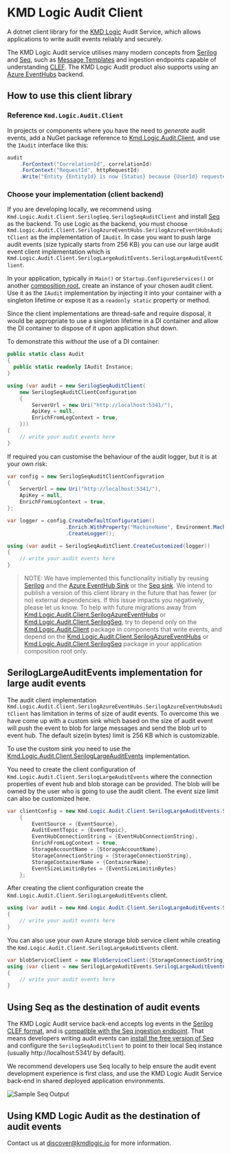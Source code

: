 # KMD Logic Audit Client

A dotnet client library for the [KMD Logic](https://console.kmdlogic.io/) Audit Service, which allows applications to write audit events reliably and securely.

The KMD Logic Audit service utilises many modern concepts from [Serilog](https://serilog.net/) and [Seq](https://datalust.co/seq), such as [Message Templates](https://messagetemplates.org/) and ingestion endpoints capable of understanding [CLEF](https://docs.datalust.co/docs/posting-raw-events). The KMD Logic Audit product also supports using an [Azure EventHubs](https://azure.microsoft.com/en-us/services/event-hubs/) backend.

## How to use this client library

### Reference `Kmd.Logic.Audit.Client`

In projects or components where you have the need to *generate* audit events, add a NuGet package reference to [Kmd.Logic.Audit.Client](https://www.nuget.org/packages/Kmd.Logic.Audit.Client), and use the `IAudit` interface like this:

```csharp
audit
    .ForContext("CorrelationId", correlationId)
    .ForContext("RequestId", httpRequestId)
    .Write("Entity {EntityId} is now {Status} because {UserId} requested it", domainEntity.Id, domainEntity.Status, currentUserId);
```

### Choose your implementation (client backend)

If you are developing locally, we recommend using `Kmd.Logic.Audit.Client.SerilogSeq.SerilogSeqAuditClient` and install [Seq](https://datalust.co/seq) as the backend. To use Logic as the backend, you must choose `Kmd.Logic.Audit.Client.SerilogAzureEventHubs.SerilogAzureEventHubsAuditClient` as the implementation of `IAudit`. In case you want to push large audit events (size typically starts from 256 KB) you can use our large audit event client implementation which is `Kmd.Logic.Audit.Client.SerilogLargeAuditEvents.SerilogLargeAuditEventClient`.

In your application, typically in `Main()` or `Startup.ConfigureServices()` or another [composition root](http://blog.ploeh.dk/2011/07/28/CompositionRoot/), create an instance of your chosen audit client. Use it as the `IAudit` implementation by injecting it into your container with a singleton lifetime or expose it as a `readonly static` property or method.

Since the client implementations are thread-safe and require disposal, it would be appropriate to use a singleton lifetime in a DI container and allow the DI container to dispose of it upon application shut down.

To demonstrate this *without* the use of a DI container:

```csharp
public static class Audit
{
  public static readonly IAudit Instance;
}

using (var audit = new SerilogSeqAuditClient(
    new SerilogSeqAuditClientConfiguration
    {
        ServerUrl = new Uri("http://localhost:5341/"),
        ApiKey = null,
        EnrichFromLogContext = true,
    }))
{
    // write your audit events here
}
```

If required you can customise the behaviour of the audit logger, but it is at your own risk:

```csharp
var config = new SerilogSeqAuditClientConfiguration
{
    ServerUrl = new Uri("http://localhost:5341/"),
    ApiKey = null,
    EnrichFromLogContext = true,
};

var logger = config.CreateDefaultConfiguration()
                   .Enrich.WithProperty("MachineName", Environment.MachineName)
                   .CreateLogger();

using (var audit = SerilogSeqAuditClient.CreateCustomized(logger))
{
    // write your audit events here
}
```

> NOTE: We have implemented this functionality initially by  reusing [Serilog](https://github.com/serilog/serilog) and the [Azure EventHub Sink](https://github.com/serilog/serilog-sinks-azureeventhub) or the [Seq sink](https://github.com/serilog/serilog-sinks-seq). We intend to publish a version of this client library in the future that has fewer (or no) external dependencies. If this issue impacts you negatively, please let us know. To help with future migrations away from [Kmd.Logic.Audit.Client.SerilogAzureEventHubs](https://www.nuget.org/packages/Kmd.Logic.Audit.Client.SerilogAzureEventHubs) or [Kmd.Logic.Audit.Client.SerilogSeq](https://www.nuget.org/packages/Kmd.Logic.Audit.Client.SerilogSeq), try to depend only on the [Kmd.Logic.Audit.Client](https://www.nuget.org/packages/Kmd.Logic.Audit.Client) package in components that write events, and depend on the [Kmd.Logic.Audit.Client.SerilogAzureEventHubs](https://www.nuget.org/packages/Kmd.Logic.Audit.Client.SerilogAzureEventHubs) or [Kmd.Logic.Audit.Client.SerilogSeq](https://www.nuget.org/packages/Kmd.Logic.Audit.Client.SerilogSeq) package in your application composition root only.

## SerilogLargeAuditEvents implementation for large audit events

The audit client implementation `Kmd.Logic.Audit.Client.SerilogAzureEventHubs.SerilogAzureEventHubsAuditClient` has limitation in terms of size of audit events. To overcome this we have come up with a custom sink which based on the size of audit event will push the event to blob for large messages and send the blob url to event hub. The default size(in bytes) limit is 256 KB which is customizable.

To use the custom sink you need to use the [Kmd.Logic.Audit.Client.SerilogLargeAuditEvents](https://www.nuget.org/packages/Kmd.Logic.Audit.Client.SerilogLargeAuditEvents/) implementation.

You need to create the client configuration of `Kmd.Logic.Audit.Client.SerilogLargeAuditEvents` where the connection properties of event hub and blob storage can be provided. The blob will be owned by the user who is going to use the audit client. The event size limit can also be customized here.

```csharp
var clientConfig = new Kmd.Logic.Audit.Client.SerilogLargeAuditEvents.SerilogLargeAuditEventClientConfiguration
    {
        EventSource = {EventSource},
        AuditEventTopic = {EventTopic},
        EventHubConnectionString = {EventHubConnectionString},
        EnrichFromLogContext = true,
        StorageAccountName = {StorageAccountName},
        StorageConnectionString = {StorageConnectionString},
        StorageContainerName = {ContainerName},
        EventSizeLimitinBytes = {EventSizeLimitinBytes}
    };
```

After creating the client configuration create the `Kmd.Logic.Audit.Client.SerilogLargeAuditEvents` client.

```csharp
using (var audit = new Kmd.Logic.Audit.Client.SerilogLargeAuditEvents.SerilogLargeAuditEventClient(clientConfig))
{
    // write your audit events here
}
```

You can also use your own Azure storage blob service client while creating the `Kmd.Logic.Audit.Client.SerilogLargeAuditEvents` client.

```csharp
var blobServiceClient = new BlobServiceClient({StorageConnectionString});
using (var client = new SerilogLargeAuditEvents.SerilogLargeAuditEventClient(clientConfig, blobServiceClient))
{
    // write your audit events here
}
```


## Using Seq as the destination of audit events

The KMD Logic Audit service back-end accepts log events in the [Serilog CLEF format](https://github.com/serilog/serilog-formatting-compact#format-details), and is [compatible with the Seq ingestion endpoint](https://docs.getseq.net/docs/posting-raw-events). That means developers writing audit events can [install the free version of Seq](https://getseq.net/Download) and configure the `SerilogSeqAuditClient` to point to their local Seq instance (usually http://localhost:5341/ by default).

We recommend developers use Seq locally to help ensure the audit event development experience is first class, and use the KMD Logic Audit Service back-end in shared deployed application environments.

![Sample Seq Output](./assets/seq-events-view.png)

## Using KMD Logic Audit as the destination of audit events

Contact us at discover@kmdlogic.io for more information.
